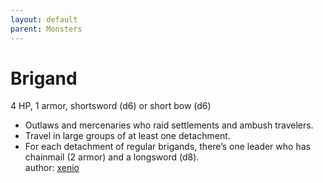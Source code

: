 ```yaml
---
layout: default
parent: Monsters
---
```

# Brigand
4 HP, 1 armor, shortsword (d6) or short bow (d6)  
- Outlaws and mercenaries who raid settlements and ambush travelers.  
- Travel in large groups of at least one detachment.  
- For each detachment of regular brigands, there’s one leader who has chainmail (2 armor) and a longsword (d8).  
author: [xenio](https://xenioinabottle.blogspot.com)
